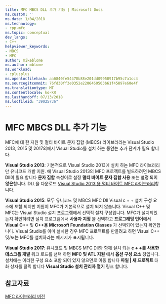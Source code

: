 ```yaml
---
title: MFC MBCS DLL 추가 기능 | Microsoft Docs
ms.custom: ''
ms.date: 1/04/2018
ms.technology:
- cpp-mfc
ms.topic: conceptual
dev_langs:
- C++
helpviewer_keywords:
- MBCS
- MFC
author: mikeblome
ms.author: mblome
ms.workload:
- cplusplus
ms.openlocfilehash: aa6840fe54478b88e201dd09950917b95c7a1cc4
ms.sourcegitcommit: 76fd30ff3e0352e2206460503b61f45897e60e4f
ms.translationtype: MT
ms.contentlocale: ko-KR
ms.lasthandoff: 07/13/2018
ms.locfileid: "39025736"
---
```

# <a name="mfc-mbcs-dll-add-on"></a>MFC MBCS DLL 추가 기능

MFC에 대 한 지원 및 멀티 바이트 문자 집합 (MBCS) 라이브러리는 Visual Studio 2013, 2015 및 2017의에서 Visual Studio를 설치 하는 동안는 추가 단계가 필요 합니다.

**Visual Studio 2013**: 기본적으로 Visual Studio 2013에 설치 하는 MFC 라이브러리만 유니코드 개발 지원. 에 Visual Studio 2013의 MFC 프로젝트를 빌드하려면 MBCS Dll이 필요 합니다 **문자 집합** 속성이로 설정 **멀티 바이트 문자 집합 사용** 또는 **설정 되지 않은**합니다. DLL을 다운로드 [Visual Studio 2013 용 멀티 바이트 MFC 라이브러리](https://www.microsoft.com/download/details.aspx?id=40770)합니다.

**Visual Studio 2015**: 모두 유니코드 및 MBCS MFC Dll Visual c + + 설치 구성 요소에 포함 되지만 지원이 MFC가 기본적으로 설치 되지 않습니다. Visual C++ 및 MFC는 Visual Studio 설치 프로그램에서 선택적 설치 구성입니다. MFC가 설치되었는지 확인하려면 설치 프로그램에서 **사용자 지정** 을 선택하고 **프로그래밍 언어**에서 **Visual C++** 및 **C++용 Microsoft Foundation Classes** 가 선택되어 있는지 확인합니다. Visual Studio를 이미 설치한 경우 MFC 프로젝트를 만들려고 하면 Visual C++ 및/또는 MFC를 설치하라는 메시지가 표시됩니다.

**Visual Studio 2017**: 유니코드 및 MBCS MFC Dll와 함께 설치 되는 **c + +를 사용한 데스크톱 개발** 워크 로드를 선택 하면 **MFC 및 ATL 지원** 에서 **옵션 구성 요소** 창입니다. 설치에는 이러한 구성 요소 포함 되어 있지 않으면로 이동 합니다 **파일 | 새 프로젝트** 대화 상자를 클릭 합니다 **Visual Studio 설치 관리자 열기** 링크 합니다.

## <a name="see-also"></a>참고자료

[MFC 라이브러리 버전](../mfc/mfc-library-versions.md)


